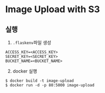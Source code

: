 # Image Upload with S3

## 실행

1. `.flaskenv`파일 생성
  ```
  ACCESS_KEY=<ACCESS_KEY>
  SECRET_KEY=<SECRET_KEY>
  BUCKET_NAME=<BUCKET_NAME>
  ```

2. docker 실행
  ```
  $ docker build -t image-upload
  $ docker run -d -p 80:5000 image-upload
  ```